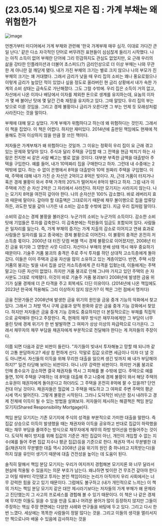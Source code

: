 # (23.05.14) 빚으로 지은 집 : 가계 부채는 왜 위험한가

![image](https://postfiles.pstatic.net/MjAyNTA0MDRfMjI5/MDAxNzQzNzc3MTIyMTQ4.Vo7gifatNnsRDqxB23DMbHAe_cW4v2dNbpcPerx-7QAg.jQTFCm11LqfsJMROTGHCXWx1UIjFOmNELIQUmYrLft8g.PNG/image.png?type=w773)

언젠가부터 미디어에서 가계 부채와 관련해 \'한국 가계부채 매우 심각. 이대로 가다간 큰일 난다.\' 같은 다소 자극적인 단어로 버무려진 표현들이 심심찮게 들리기 시작했다.  나는 아직 소득이 없어 부채란 단어에 그리 민감하지도 관심도 없었지만, 요 근래 우리의 삶을 강타한 인플레이션과 더불어 초스피드(?) 금리인상으로 더 이상 부채는 나와 무관한 게 아니란 걸 깨닫게 됐다. 내가 가진 부채의 크기는 별로 크지 않으나 나의 부모가 진 부채의 크기는 꽤 거대했다. 그래서 금리가 낮을 때 우리 집의 소비는 꽤나 풍요로웠으나 이렇게 금리가 높았던 적이 있었나 싶을 정도로 올라버린 현 금리 상황에서 내가 속한 가계의 소비 상태는 급속도로 가난해졌다. 그도 그럴 수밖에. 우리 집은 소득이 거의 없고, 자산에서 나온 이자나 배당에서 이자를 제외한 돈으로 생계를 유지하는데, 요놈의 이자가 몇 배 불어난 탓에 몇 달간 긴축 재정을 유지하고 있다. 그때 알았다. 우리 집의 부는 빚으로 이룬 것임을. 그리고 경제 불황이나 금리가 오른다면 그 부는 언제 듯 모래성처럼 사라진다는 것을 말이다.

 

부채에 대해 알고 싶었다. 가계 부채가 위험하다고 하는데 왜 위험하다는 것인지. 그래서 이 책을 집었다. 이 책은 어렵다. 하지만 재미있다. 2014년에 출판된 책임에도 현재에 적용해도 전혀 이상하지 않을 만큼 잘 쓰인 책이다. 

 

저자들은 가계부채가 왜 위험하다는 것일까. 그 이유는 정확히 우리 집이 요 근래 겪고 있는 문제와 맞닿아 있다. 주식과 달리 주택을 구입할 때 그 전액을 현금 박치기 하는 사람은 전지현 씨 같은 사람 빼고는 별로 없을 것이다. 대부분 부족한 금액을 대출받아 주택을 구입한다. 예를 들어, 내가 10억짜리 집을 구매한다고 하자. 그런데 내 수중에는 2억밖에 없다. 하는 수 없이 은행에서 8억을 대출받아 10억 원짜리 주택을 구입했다. 이때, 주택에 대해 내가 가진 순 자산은 2억이고 8억은 빚이다. 자, 근데 거품이 터지거나 혹은 경제 불황이 와서 주택 가격의 20%가 떨어져서 8억이 됐다고 하자. 그럼 내가 이 주택에 가진 순 자산 2억은 그 자리에서 사라진다. 하지만 모기지는 사라지지 않는다. 나는 모기지 8억을 여전히 갚아야 한다. 나의 순자산은 100% 감소했다. 바로 레버리지 효과 때문에 말이다. 갚아야 할 대출액은 그대로이기 때문에 채무 불이행으로 집을 압류당하든, 과도한 빚을 갚아 나가든 내 소비는 감소할 수밖에 없다. 지금 우리 집처럼 말이다.

 

소비의 감소는 경제 불황을 불러온다. 누군가의 소비는 누군가의 소득이다. 감소한 소비 탓에 기업들은 투자를 감축한다. 이 감축분에는 직원들의 임금도 포함되어 있다. 사람들은 일자리를 잃는다. 즉, 가계 부채의 증가는 가계 지출의 감소로 이어지고 연쇄 효과로 사람들은 일자리를 잃고 종국에는 경제 불황으로 이어진다. 이 불황의 충격은 온전히 저소득층 몫이다. 2000년 대 터진 닷컴 버블 역시 경제 불황으로 이어졌지만, 2008년 터진 금융 위기와 그 영향은 사뭇 다르다. 자산이나 부채의 분배 상태 역시 매우 중요하기 때문이다. 기술주 거품 붕괴의 충격은 주로 주식 투자를 하던 상대적 고소득층에게 돌아갔다. 이들은 이미 주택과 금융 자산을 많이 소유하고 있는 계층이었다. 반면, 주택 시장 거품의 붕괴는 빚을 내서 집을 샀던 저소득층에게 큰 타격을 입혔는데, 이들에게는 주택 말고는 다른 자산이 없었다. 하지만 거품 붕괴로 인해 그나마 가지고 있던 주택의 순 자사분도 그대로 삭제됐다. 이것이 바로 기술주 거품 붕괴보다 2008년에 발생한 금융 위기가 실물 경제에 더 큰 타격을 주고 회복세도 더딘 이유이다. (2014년에 나온 책임에도 2023년 한국에 적용해도 그리 이상하지 않지 않은가? 이 책은 그런 점에서 명저다)

 

금융 전문가들은 2008년에 발생한 금융 위기의 원인을 금웅 중개 기능의 악화에서 찾고 있다. 그래서 그 처방 역시 구제 금융과 양적 완화와 같은 금융 중개 기능 강화에서 찾았다. 하지만 저자들은 금융 중개 기능 강화도 중요하지만 더 본질적으로는 부채를 직접적으로 공략해야 한다고 주장한다. 즉, 현재의 채무 방식은 채무자에게만 그 부담이 너무 쏠린 탓에 경제 위기가 한 번 발발하면 그 여파가 상상 이상의 파급력으로 다가온다. 그래서 채무자의 채무 부담을 채권자에게 부분적으로 전달해야 한다는 게 저자들의 주장이다.

 

이쯤 되면 다음과 같은 비판이 들린다. \"자기들이 빚내서 투자해놓고 망할 때 되니까 같이 고통 분담하자고? 세상 참 편하게 산다. 막말로 집값 오르면 세금이나 이자 더 낼 것도 아니면서. 자신들의 이득을 위해 무리한 대출을 일으켜 생긴 빚까지 왜 내가 부담해야 하지?\" 일견 타당해 보이는 비판이다. 아니 너무 강력한 비판이다. 하지만 거품 붕괴로 인해 총수요가 감소하면 결국 채권자들 역시 그 피해를 볼 수밖에 없다. 주택으로 예를 들면, 10억 주택을 구매하는 데 8억을 대출해 주고 나중에 경제 불황이 와서 해당 주택의 소유권이 채권자에게 돌아온다고 하더라도 그 주택을 온전히 8억에 팔 수 있을까? 단언컨대 아닐 것이다. 채권자들은 헐값에 그 주택을 매도하고 그 여파로 주변 주택의 평균 시세 역시 떨어진다. 그렇게 불황은 시작된다. 그러니 도덕적인 비난은 잠시 내려두고 경제 전체에 이득이 될 수 있는 방법을 살펴보자. 저자들이 제시하는 해결책은 책임 분담 모기지(Shared Responsibility Mortgage)다.

 

책임 분담 모기지는 기존 모기지에 주식의 성격을 부분적으로 가미한 대출을 말한다. 즉 집값 상승으로 이득이 발생했을 때는 채권자와 이득을 공유하고 반대로 집값이 하락했을 때는 채무 부담을 줄여주는 방식으로 채무자에게 채무의 하방 방어선을 만들어주는 것이다. 도덕적 해이 방지를 위해 집값의 기준은 개인 집값이 아닌, 개인이 개입할 수 없는 지수(예를 들어 주변 집값 지수나 평균 집값)등을 기준으로 한다. 채권자 역시 무분별한 대출(채권자의 무분별한 대출 역시 2008년 금융 위기의 원인 중 하나라고 지목받는다)을 하지 않을 유인이 생기기 때문에 대출 건전성을 높이는 데 도움이 된다.

 

솔직히 말해서 책임 분담 모기지는 우리가 여지까지 경험해본 모기지론 와 너무 달라서 현실에 적용될 수 있을지는 의문 부호가 남는다. 왜냐하면 빚이란 건 무조건 갚아야 한다고 어릴 때부터 각인됐고 투자는 본인 책임이라는 논리가 아직까지 우리 사회에서는 너무 강력한 힘을 갖고 있기 때문이다. 그럼에도 불구하고 (내가 개인적으로 느끼는) 이 책의 가치는 책임 분담 모기지 같은 대안 제시라기보다는 저자들의 가계 부채가 왜 문제라고 진단했는지 그 사고의 프로세스를 경험해 볼 수 있기 때문이다. 이 책은 나 같은 경제에 무지한 이들도 읽을 수 있을 만큼 도표나 어려운 용어가 많이 등장하지 않지만 그들이 주장하는 핵심 주장 면면에는 다양한 사례와 연구들을 바탕에 두고 있다. 그리고 다시 한번 느꼈다. 세상에는 똑똑한 사람들이 정말 많다는 것을. 그리고 이들의 생각을 멀리서지만 책으로나마 배울 수 있음에 감사하자는 것을


